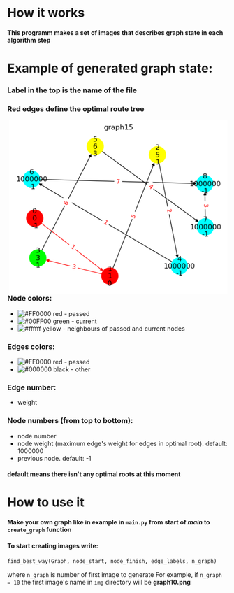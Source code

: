 # How it works

#### This programm makes a set of images that describes graph state in each algorithm step

# Example of generated graph state:

### Label in the top is the name of the file
### Red edges define the optimal route tree

<p align="center">
 <img width="500px"  align="right"   src="img/graph15.png" alt="qr"/>
</p>


### Node colors:
- ![#FF0000](https://placehold.co/15x15/ff0000/ff0000.png) red    - passed
- ![#00FF00](https://placehold.co/15x15/00ff00/00ff00.png) green  - current
- ![#ffffff](https://placehold.co/15x15/ffff00/ffff00.png) yellow - neighbours of passed and current nodes

### Edges colors:
- ![#FF0000](https://placehold.co/15x15/ff0000/ff0000.png) red   - passed
- ![#000000](https://placehold.co/15x15/000000/000000.png) black - other



### Edge number: 
- weight
### Node numbers (from top to bottom):
- node number
- node weight (maximum edge's weight for edges in optimal root). default: 1000000
- previous node. default: -1
#### default means there isn't any optimal roots at this moment




# How to use it

#### Make your own graph like in example in `main.py` from start of *main* to `create_graph` function 
#### To start creating images write:
```python
find_best_way(Graph, node_start, node_finish, edge_labels, n_graph)
```
where `n_graph` is number of first image to generate
For example, if `n_graph = 10` the first image's name in `img` directory will be **graph10.png**
